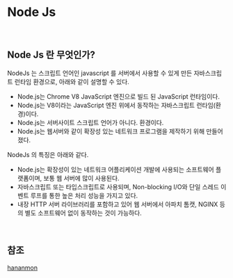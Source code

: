 # Node Js

<br>

## Node Js 란 무엇인가?

NodeJs 는 스크립트 언어인 javascript 를 서버에서 사용할 수 있게 만든 자바스크립트 런타임 환경으로, 아래와 같이 설명할 수 있다.

* Node.js는 Chrome V8 JavaScript 엔진으로 빌드 된 JavaScript 런타임이다.
* Node.js는 V8이라는 JavaScript 엔진 위에서 동작하는 자바스크립트 런타임(환경)이다.
* Node.js는 서버사이트 스크립트 언어가 아니다. 환경이다.
* Node.js는 웹서버와 같이 확장성 있는 네트워크 프로그램을 제작하기 위해 만들어졌다.

NodeJs 의 특징은 아래와 같다.

* Node.js는 확장성이 있는 네트워크 어플리케이션 개발에 사용되는 소프트웨어 플랫폼이며, 보통 웹 서버에 많이 사용된다.
* 자바스크립트 또는 타입스크립트로 사용되며, Non-blocking I/O와 단일 스레드 이벤트 루프를 통한 높은 처리 성능을 가지고 있다.
* 내장 HTTP 서버 라이브러리를 포함하고 있어 웹 서버에서 아파치 톰캣, NGINX 등의 별도 소프트웨어 없이 동작하는 것이 가능하다.

<br>

## 참조

[hananmon](https://hanamon.kr/nodejs-%EA%B0%9C%EB%85%90-%EC%9D%B4%ED%95%B4%ED%95%98%EA%B8%B0/)
